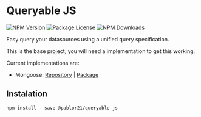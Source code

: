 # Queryable JS
<a href="https://www.npmjs.com/@pablor21/queryable-js"><img src="https://img.shields.io/npm/v/@pablor21/queryable-js.js" alt="NPM Version" /></a>
<a href="https://www.npmjs.com/@pablor21/queryable-js"><img src="https://img.shields.io/npm/l/@pablor21/queryable-js.svg" alt="Package License" /></a>
<a href="https://www.npmjs.com/@pablor21/queryable-js"><img src="https://img.shields.io/npm/dm/@pablor21/queryable-js.svg" alt="NPM Downloads" /></a>

Easy query your datasources using a unified query specification.

This is the base project, you will need a implementation to get this working.

Current implementations are:

- Mongoose: [Repository](https://github.com/pablor21/queryable-js-mongoose "Mongoose implementation repository") | [Package](https://www.npmjs.com/package/@pablor21/queryable-js-mongoose "Mongoose implementation package")


## Instalation
```
npm install --save @pablor21/queryable-js
```
